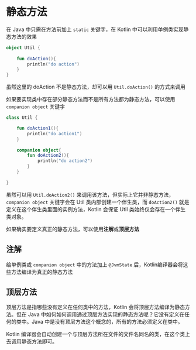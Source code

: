 # 静态方法

在 Java 中只需在方法前加上 `static` 关键字，在 Kotlin 中可以利用单例类实现静态方法的效果

```kotlin
object Util {
	
	fun doAction(){
		println("do action")
	}
}
```

虽然这里的 doAction 不是静态方法，却可以用 `Util.doAction()` 的方式来调用

如果要实现类中存在部分静态方法而不是所有方法都为静态方法，可以使用 `companion object` 关键字

```kotlin
class Util {

	fun doAction1(){
		println("do action1")
	}
	
	companion object{
		fun doAction2(){
			println("do action2")
		}
	}
	
}
```

虽然可以用 `Util.doAction2()` 来调用该方法，但实际上它并非静态方法，`companion object` 关键字会在 Util 类内部创建一个伴生类，而 `doAction2()` 就是定义在这个伴生类里面的实例方法，Kotlin 会保证 Util 类始终仅会存在一个伴生类对象。



如果确实要定义真正的静态方法，可以使用**注解**或**顶层方法**

## 注解

给单例类或 `companion object` 中的方法加上 `@JvmState` 后，Kotlin编译器会将这些方法编译为真正的静态方法

## 顶层方法

顶层方法是指哪些没有定义在任何类中的方法，Kotlin 会将顶层方法编译为静态方法。但在 Java 中如何如何调用通过顶层方法实现的静态方法呢？它没有定义在任何的类中。Java 中是没有顶层方法这个概念的，所有的方法必须定义在类中。

Kotlin 编译器会自动创建一个与顶层方法所在文件的文件名同名的类，在这个类上去调用静态方法即可。